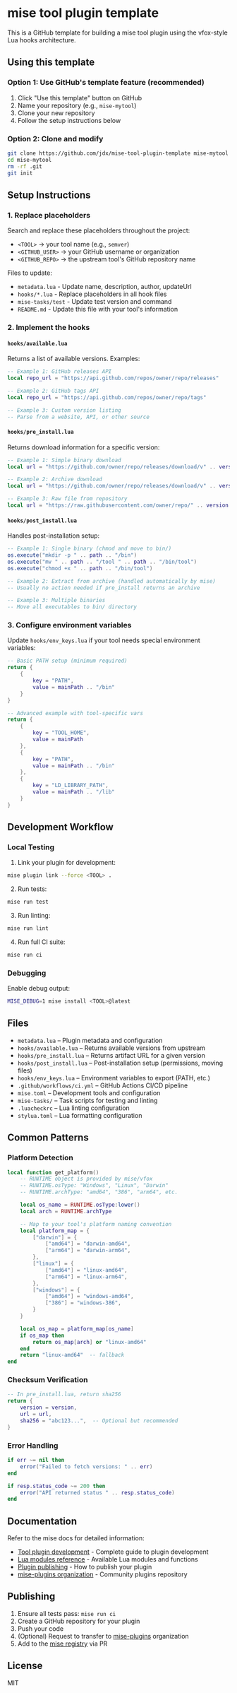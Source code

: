 # mise tool plugin template

This is a GitHub template for building a mise tool plugin using the vfox-style Lua hooks architecture.

## Using this template

### Option 1: Use GitHub's template feature (recommended)
1. Click "Use this template" button on GitHub
2. Name your repository (e.g., `mise-mytool`)
3. Clone your new repository
4. Follow the setup instructions below

### Option 2: Clone and modify
```bash
git clone https://github.com/jdx/mise-tool-plugin-template mise-mytool
cd mise-mytool
rm -rf .git
git init
```

## Setup Instructions

### 1. Replace placeholders

Search and replace these placeholders throughout the project:
- `<TOOL>` → your tool name (e.g., `semver`)
- `<GITHUB_USER>` → your GitHub username or organization
- `<GITHUB_REPO>` → the upstream tool's GitHub repository name

Files to update:
- `metadata.lua` - Update name, description, author, updateUrl
- `hooks/*.lua` - Replace placeholders in all hook files
- `mise-tasks/test` - Update test version and command
- `README.md` - Update this file with your tool's information

### 2. Implement the hooks

#### `hooks/available.lua`
Returns a list of available versions. Examples:

```lua
-- Example 1: GitHub releases API
local repo_url = "https://api.github.com/repos/owner/repo/releases"

-- Example 2: GitHub tags API
local repo_url = "https://api.github.com/repos/owner/repo/tags"

-- Example 3: Custom version listing
-- Parse from a website, API, or other source
```

#### `hooks/pre_install.lua`
Returns download information for a specific version:

```lua
-- Example 1: Simple binary download
local url = "https://github.com/owner/repo/releases/download/v" .. version .. "/tool-linux-amd64"

-- Example 2: Archive download
local url = "https://github.com/owner/repo/releases/download/v" .. version .. "/tool-" .. version .. "-" .. platform .. ".tar.gz"

-- Example 3: Raw file from repository
local url = "https://raw.githubusercontent.com/owner/repo/" .. version .. "/bin/tool"
```

#### `hooks/post_install.lua`
Handles post-installation setup:

```lua
-- Example 1: Single binary (chmod and move to bin/)
os.execute("mkdir -p " .. path .. "/bin")
os.execute("mv " .. path .. "/tool " .. path .. "/bin/tool")
os.execute("chmod +x " .. path .. "/bin/tool")

-- Example 2: Extract from archive (handled automatically by mise)
-- Usually no action needed if pre_install returns an archive

-- Example 3: Multiple binaries
-- Move all executables to bin/ directory
```

### 3. Configure environment variables

Update `hooks/env_keys.lua` if your tool needs special environment variables:

```lua
-- Basic PATH setup (minimum required)
return {
    {
        key = "PATH",
        value = mainPath .. "/bin"
    }
}

-- Advanced example with tool-specific vars
return {
    {
        key = "TOOL_HOME",
        value = mainPath
    },
    {
        key = "PATH",
        value = mainPath .. "/bin"
    },
    {
        key = "LD_LIBRARY_PATH",
        value = mainPath .. "/lib"
    }
}
```

## Development Workflow

### Local Testing

1. Link your plugin for development:
```bash
mise plugin link --force <TOOL> .
```

2. Run tests:
```bash
mise run test
```

3. Run linting:
```bash
mise run lint
```

4. Run full CI suite:
```bash
mise run ci
```

### Debugging

Enable debug output:
```bash
MISE_DEBUG=1 mise install <TOOL>@latest
```

## Files

- `metadata.lua` – Plugin metadata and configuration
- `hooks/available.lua` – Returns available versions from upstream
- `hooks/pre_install.lua` – Returns artifact URL for a given version
- `hooks/post_install.lua` – Post-installation setup (permissions, moving files)
- `hooks/env_keys.lua` – Environment variables to export (PATH, etc.)
- `.github/workflows/ci.yml` – GitHub Actions CI/CD pipeline
- `mise.toml` – Development tools and configuration
- `mise-tasks/` – Task scripts for testing and linting
- `.luacheckrc` – Lua linting configuration
- `stylua.toml` – Lua formatting configuration

## Common Patterns

### Platform Detection
```lua
local function get_platform()
    -- RUNTIME object is provided by mise/vfox
    -- RUNTIME.osType: "Windows", "Linux", "Darwin"
    -- RUNTIME.archType: "amd64", "386", "arm64", etc.

    local os_name = RUNTIME.osType:lower()
    local arch = RUNTIME.archType

    -- Map to your tool's platform naming convention
    local platform_map = {
        ["darwin"] = {
            ["amd64"] = "darwin-amd64",
            ["arm64"] = "darwin-arm64",
        },
        ["linux"] = {
            ["amd64"] = "linux-amd64",
            ["arm64"] = "linux-arm64",
        },
        ["windows"] = {
            ["amd64"] = "windows-amd64",
            ["386"] = "windows-386",
        }
    }

    local os_map = platform_map[os_name]
    if os_map then
        return os_map[arch] or "linux-amd64"
    end
    return "linux-amd64"  -- fallback
end
```

### Checksum Verification
```lua
-- In pre_install.lua, return sha256
return {
    version = version,
    url = url,
    sha256 = "abc123...",  -- Optional but recommended
}
```

### Error Handling
```lua
if err ~= nil then
    error("Failed to fetch versions: " .. err)
end

if resp.status_code ~= 200 then
    error("API returned status " .. resp.status_code)
end
```

## Documentation

Refer to the mise docs for detailed information:

- [Tool plugin development](https://mise.jdx.dev/tool-plugin-development.html) - Complete guide to plugin development
- [Lua modules reference](https://mise.jdx.dev/plugin-lua-modules.html) - Available Lua modules and functions
- [Plugin publishing](https://mise.jdx.dev/plugin-publishing.html) - How to publish your plugin
- [mise-plugins organization](https://github.com/mise-plugins) - Community plugins repository

## Publishing

1. Ensure all tests pass: `mise run ci`
2. Create a GitHub repository for your plugin
3. Push your code
4. (Optional) Request to transfer to [mise-plugins](https://github.com/mise-plugins) organization
5. Add to the [mise registry](https://github.com/jdx/mise/blob/main/registry.toml) via PR

## License

MIT